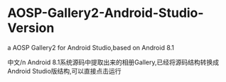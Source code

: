 # AOSP-Gallery2-Android-Studio-Version
a AOSP Gallery2 for Android Studio,based on Android 8.1

中文/n
Android 8.1系统源码中提取出来的相册Gallery,已经将源码结构转换成Android Studio版结构,可以直接点击运行
